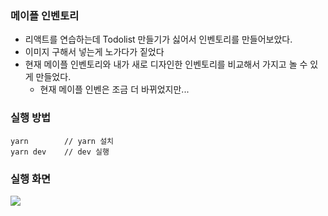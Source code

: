 ### 메이플 인벤토리
- 리액트를 연습하는데 Todolist 만들기가 싫어서 인벤토리를 만들어보았다.
- 이미지 구해서 넣는게 노가다가 짙었다
- 현재 메이플 인벤토리와 내가 새로 디자인한 인벤토리를 비교해서 가지고 놀 수 있게 만들었다.
  - 현재 메이플 인벤은 조금 더 바뀌었지만...

### 실행 방법
```
yarn        // yarn 설치
yarn dev    // dev 실행
```

### 실행 화면
<kbd><img src="https://user-images.githubusercontent.com/19217576/130242727-12be1d79-52d3-470d-bde9-a4c0abe724d3.png"/></kbd>



